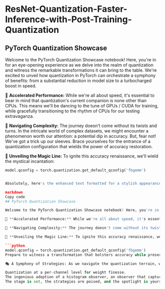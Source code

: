 # ResNet-Quantization-Faster-Inference-with-Post-Training-Quantization
## PyTorch Quantization Showcase

Welcome to the PyTorch Quantization Showcase notebook! Here, you're in for an eye-opening experience as we delve into the realm of quantization and witness the remarkable transformations it can bring to the table. We're excited to unveil how quantization in PyTorch can orchestrate a symphony of benefits: from a substantial reduction in model size to a turbocharged boost in speed.

🚀 **Accelerated Performance:** While we're all about speed, it's essential to bear in mind that quantization's current companion is none other than CPUs. This means we'll be dancing to the tune of GPUs / CUDA for training, while gracefully transitioning to the rhythm of CPUs for our testing extravaganza.

🧠 **Navigating Complexity:** The journey doesn't come without its twists and turns. In the intricate world of complex datasets, we might encounter a phenomenon worth our attention: a potential dip in accuracy. But, fear not! We've got a trick up our sleeves. Brace yourselves for the entrance of a quantization configuration that wields the power of accuracy restoration.

🔮 **Unveiling the Magic Line:** To ignite this accuracy renaissance, we'll wield the mystical incantation:

```python
model.qconfig = torch.quantization.get_default_qconfig('fbgemm')


Absolutely, here's the enhanced text formatted for a stylish appearance in a GitHub README:

markdown
Copy code
## PyTorch Quantization Showcase

Welcome to the PyTorch Quantization Showcase notebook! Here, you're in for an eye-opening experience as we delve into the realm of quantization and witness the remarkable transformations it can bring to the table. We're excited to unveil how quantization in PyTorch can orchestrate a symphony of benefits: from a substantial reduction in model size to a turbocharged boost in speed.

🚀 **Accelerated Performance:** While we're all about speed, it's essential to bear in mind that quantization's current companion is none other than CPUs. This means we'll be dancing to the tune of GPUs / CUDA for training, while gracefully transitioning to the rhythm of CPUs for our testing extravaganza.

🧠 **Navigating Complexity:** The journey doesn't come without its twists and turns. In the intricate world of complex datasets, we might encounter a phenomenon worth our attention: a potential dip in accuracy. But, fear not! We've got a trick up our sleeves. Brace yourselves for the entrance of a quantization configuration that wields the power of accuracy restoration.

🔮 **Unveiling the Magic Line:** To ignite this accuracy renaissance, we'll wield the mystical incantation:

```python
model.qconfig = torch.quantization.get_default_qconfig('fbgemm')
Prepare to witness a transformation that bolsters accuracy while preserving efficiency.

🎭 A Symphony of Strategies: As we navigate the quantization terrain, we'll embark on a replication journey. This time, we'll traverse the landscape of x86 architectures. Brace yourselves for the orchestration of strategies, including:

Quantization at a per-channel level for weight finesse.
The ingenious adoption of a histogram observer, an observer that captures activation histograms, paving the way for optimal quantization parameter selection.
The stage is set, the strategies are poised, and the spotlight is yours to bask in the radiance of quantization's brilliance!
